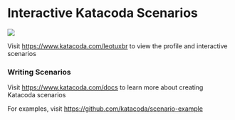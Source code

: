 # Interactive Katacoda Scenarios

[![](http://shields.katacoda.com/katacoda/leotuxbr/count.svg)](https://www.katacoda.com/leotuxbr "Get your profile on Katacoda.com")

Visit https://www.katacoda.com/leotuxbr to view the profile and interactive scenarios

### Writing Scenarios
Visit https://www.katacoda.com/docs to learn more about creating Katacoda scenarios

For examples, visit https://github.com/katacoda/scenario-example
